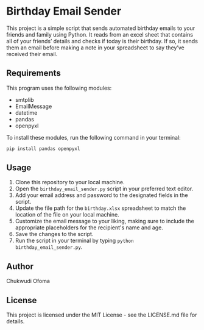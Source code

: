 # Birthday Email Sender

This project is a simple script that sends automated birthday emails to your friends and family using Python. It reads from an excel sheet that contains all of your friends’ details and checks if today is their birthday. If so, it sends them an email before making a note in your spreadsheet to say they’ve received their email.

## Requirements

This program uses the following modules:

- smtplib
- EmailMessage
- datetime
- pandas
- openpyxl

To install these modules, run the following command in your terminal:

```bash
pip install pandas openpyxl
```


## Usage

1. Clone this repository to your local machine.
2. Open the `birthday_email_sender.py` script in your preferred text editor.
3. Add your email address and password to the designated fields in the script.
4. Update the file path for the `birthday.xlsx` spreadsheet to match the location of the file on your local machine.
5. Customize the email message to your liking, making sure to include the appropriate placeholders for the recipient's name and age.
6. Save the changes to the script.
7. Run the script in your terminal by typing `python birthday_email_sender.py`.

## Author

Chukwudi Ofoma

## License

This project is licensed under the MIT License - see the LICENSE.md file for details.
